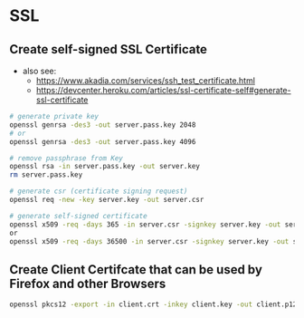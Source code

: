 # SSL

## Create self-signed SSL Certificate
- also see:
  - <https://www.akadia.com/services/ssh_test_certificate.html>
  - <https://devcenter.heroku.com/articles/ssl-certificate-self#generate-ssl-certificate>

```bash
# generate private key
openssl genrsa -des3 -out server.pass.key 2048
# or
openssl genrsa -des3 -out server.pass.key 4096

# remove passphrase from Key
openssl rsa -in server.pass.key -out server.key
rm server.pass.key

# generate csr (certificate signing request)
openssl req -new -key server.key -out server.csr

# generate self-signed certificate
openssl x509 -req -days 365 -in server.csr -signkey server.key -out server.crt
or
openssl x509 -req -days 36500 -in server.csr -signkey server.key -out server.crt
```

## Create Client Certifcate that can be used by Firefox and other Browsers
```bash
openssl pkcs12 -export -in client.crt -inkey client.key -out client.p12
```
